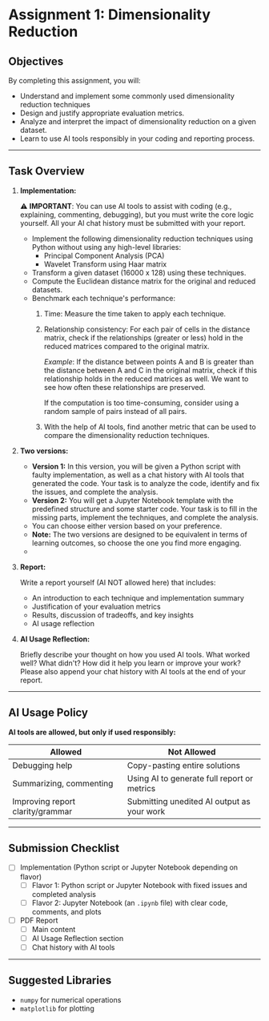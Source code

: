 # Assignment 1: Dimensionality Reduction

## Objectives

By completing this assignment, you will:

- Understand and implement some commonly used dimensionality reduction techniques
- Design and justify appropriate evaluation metrics.
- Analyze and interpret the impact of dimensionality reduction on a given dataset.
- Learn to use AI tools responsibly in your coding and reporting process.
---

## Task Overview

1. **Implementation:**

   ⚠️ **IMPORTANT**: You can use AI tools to assist with coding (e.g., explaining, commenting, debugging), 
      but you must write the core logic yourself. All your AI chat history must be submitted with your report.

   - Implement the following dimensionality reduction techniques using Python without using any high-level libraries:
     - Principal Component Analysis (PCA)
     - Wavelet Transform using Haar matrix
   - Transform a given dataset (16000 x 128) using these techniques.
   - Compute the Euclidean distance matrix for the original and reduced datasets.
   - Benchmark each technique's performance:
     1. Time: Measure the time taken to apply each technique.
     2. Relationship consistency: For each pair of cells in the distance matrix, check if the relationships (greater or 
        less) hold in the reduced matrices compared to the original matrix.

        *Example*: If the distance between points A and B is greater than the distance between A and C in the original matrix,
        check if this relationship holds in the reduced matrices as well. We want to see how often these relationships are preserved.
        
        If the computation is too time-consuming, consider using a random sample of pairs instead of all pairs.

     3. With the help of AI tools, find another metric that can be used to compare the dimensionality reduction techniques.

2. **Two versions:**
  
    - **Version 1:** In this version, you will be given a Python script with faulty implementation, as well as a chat history with
      AI tools that generated the code. Your task is to analyze the code, identify and fix the issues, and complete the analysis.
    - **Version 2:** You will get a Jupyter Notebook template with the predefined structure and some 
      starter code. Your task is to fill in the missing parts, implement the techniques, and complete the analysis.
    - You can choose either version based on your preference.
    - **Note:** The two versions are designed to be equivalent in terms of learning outcomes, so choose the one you find more engaging.
    - 
3. **Report:**

   Write a report yourself (AI NOT allowed here) that includes:
   - An introduction to each technique and implementation summary
   - Justification of your evaluation metrics
   - Results, discussion of tradeoffs, and key insights
   - AI usage reflection
   
4. **AI Usage Reflection:**
   
   Briefly describe your thought on how you used AI tools. What worked well? What didn't? How did it help you learn or improve your work? 
   Please also append your chat history with AI tools at the end of your report.

---

## AI Usage Policy

**AI tools are allowed, but only if used responsibly:**

| Allowed                          | Not Allowed                                 |
|----------------------------------|---------------------------------------------|
| Debugging help                   | Copy-pasting entire solutions               |
| Summarizing, commenting          | Using AI to generate full report or metrics |
| Improving report clarity/grammar | Submitting unedited AI output as your work  |


---

## Submission Checklist

- [ ] Implementation (Python script or Jupyter Notebook depending on flavor)
  - [ ] Flavor 1: Python script or Jupyter Notebook with fixed issues and completed analysis
  - [ ] Flavor 2: Jupyter Notebook (an `.ipynb` file) with clear code, comments, and plots
- [ ] PDF Report
  - [ ] Main content
  - [ ] AI Usage Reflection section
  - [ ] Chat history with AI tools

---

## Suggested Libraries

- `numpy` for numerical operations
- `matplotlib` for plotting
